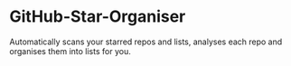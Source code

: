 # GitHub-Star-Organiser
Automatically scans your starred repos and lists, analyses each repo and organises them into lists for you.
